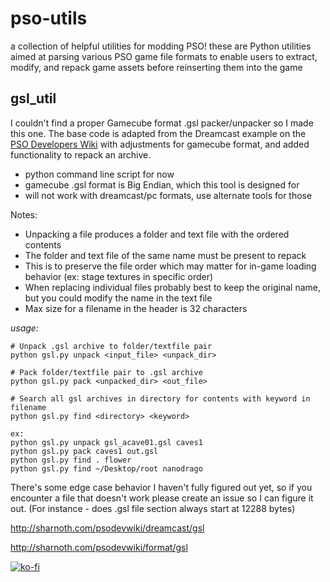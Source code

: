 # pso-utils
a collection of helpful utilities for modding PSO! these are Python utilities aimed at parsing various PSO game file formats to enable users to extract, modify, and repack game assets before reinserting them into the game

## gsl_util
I couldn't find a proper Gamecube format .gsl packer/unpacker so I made this one. The base code is adapted from the Dreamcast example on the [PSO Developers Wiki](http://sharnoth.com/psodevwiki/start) with adjustments for gamecube format, and added functionality to repack an archive.
- python command line script for now
- gamecube .gsl format is Big Endian, which this tool is designed for
- will not work with dreamcast/pc formats, use alternate tools for those

Notes:
- Unpacking a file produces a folder and text file with the ordered contents
- The folder and text file of the same name must be present to repack
- This is to preserve the file order which may matter for in-game loading behavior (ex: stage textures in specific order)
- When replacing individual files probably best to keep the original name, but you could modify the name in the text file
- Max size for a filename in the header is 32 characters

*usage:*
```
# Unpack .gsl archive to folder/textfile pair
python gsl.py unpack <input_file> <unpack_dir>

# Pack folder/textfile pair to .gsl archive
python gsl.py pack <unpacked_dir> <out_file>

# Search all gsl archives in directory for contents with keyword in filename
python gsl.py find <directory> <keyword>

ex: 
python gsl.py unpack gsl_acave01.gsl caves1
python gsl.py pack caves1 out.gsl
python gsl.py find . flower
python gsl.py find ~/Desktop/root nanodrago
```

There's some edge case behavior I haven't fully figured out yet, so if you encounter a file that doesn't work please create an issue so I can figure it out. (For instance - does .gsl file section always start at 12288 bytes)

http://sharnoth.com/psodevwiki/dreamcast/gsl

http://sharnoth.com/psodevwiki/format/gsl

[![ko-fi](https://www.ko-fi.com/img/githubbutton_sm.svg)](https://ko-fi.com/T6T41O9SO)
